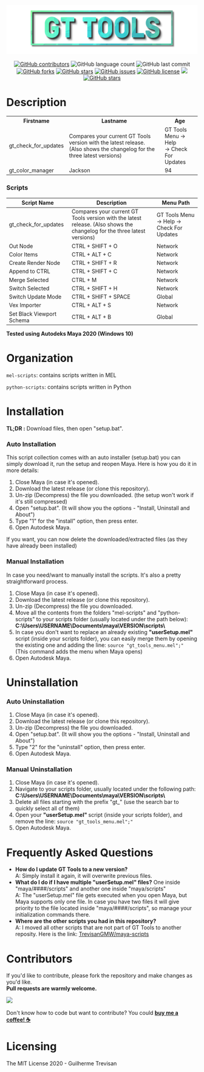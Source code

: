 <!-- GT Tools README.md file -->
<p></p>

<img src="./gt_logo.png">

<p></p>
<p align="center"> 
<a href="https://github.com/TrevisanGMW/gt-tools/graphs/contributors">
<img alt="GitHub contributors" src="https://img.shields.io/github/contributors/TrevisanGMW/gt-tools.svg?style=flat-square" ></a>
<img alt="GitHub language count" src="https://img.shields.io/github/languages/count/TrevisanGMW/gt-tools?style=flat-square">
<img alt="GitHub last commit" src="https://img.shields.io/github/last-commit/TrevisanGMW/gt-tools?style=flat-square">

<a href="https://github.com/TrevisanGMW/gt-tools/network/members">
<img alt="GitHub forks" src="https://img.shields.io/github/forks/TrevisanGMW/gt-tools.svg?style=flat-square" ></a>

<a href="https://github.com/TrevisanGMW/gt-tools/stargazers">
<img alt="GitHub stars" src="https://img.shields.io/github/stars/TrevisanGMW/gt-tools.svg?style=flat-square" ></a>

<a href="https://github.com/TrevisanGMW/gt-tools/issues">
<img alt="GitHub issues" src="https://img.shields.io/github/issues/TrevisanGMW/gt-tools.svg?style=flat-square" ></a>

<a href="https://github.com/TrevisanGMW/gt-tools/blob/master/LICENSE">
<img alt="GitHub license" src="https://img.shields.io/github/license/TrevisanGMW/gt-tools.svg?style=flat-square" ></a>

<a href="https://www.paypal.me/TrevisanGMW"> 
<img src="https://img.shields.io/badge/$-donate-blue.svg?maxAge=2592000&amp;style=flat-square">

<a href="https://www.linkedin.com/in/trevisangmw/">
<img alt="GitHub stars" src="https://img.shields.io/badge/-LinkedIn-black.svg?style=flat-square&logo=linkedin&colorB=555" ></a>

</p>


<h1> Description </h1>


<table style="width:100%">
  <tr>
    <th>Firstname</th>
    <th>Lastname</th>
    <th>Age</th>
  </tr>
  <tr>
    <td>gt_check_for_updates</td>
    <td width="50%">Compares your current GT Tools version with the latest release. (Also shows the changelog for the three latest versions)</td>
    <td>GT Tools Menu -> Help <br>-> Check For Updates </td>
  </tr>
  <tr>
    <td>gt_color_manager</td>
    <td>Jackson</td>
    <td>94</td>
  </tr>
</table>


### Scripts
| Script Name | Description | Menu Path |
| --- | --- | --- |
| gt_check_for_updates | Compares your current GT Tools version with the latest release. (Also shows the changelog for the three latest versions)  | GT Tools Menu -> Help -> Check For Updates  |
| Out Node | CTRL + SHIFT + O  | Network  |
| Color Items | CTRL + ALT + C  | Network  |
| Create Render Node | CTRL + SHIFT + R  | Network  |
| Append to CTRL | CTRL + SHIFT + C  | Network  |
| Merge Selected | CTRL + M  | Network  |
| Switch Selected | CTRL + SHIFT + H  | Network  |
| Switch Update Mode | CTRL + SHIFT + SPACE  | Global  |
| Vex Importer | CTRL + ALT + S  | Network |
| Set Black Viewport Schema | CTRL + ALT + B | Global |

<p><b>Tested using Autodeks Maya 2020 (Windows 10)</b></p>


<h1> Organization </h1>
<p><code>mel-scripts</code>: contains scripts written in MEL</p>
<p><code>python-scripts</code>: contains scripts written in Python</p>

<h1> Installation </h1>

<b>TL;DR :</b> Download files, then open "setup.bat".

<h3>Auto Installation</h3>

This script collection comes with an auto installer (setup.bat) you can simply download it, run the setup and reopen Maya.
Here is how you do it in more details:
<ol>
	<li>Close Maya (in case it's opened).</li>
	<li>Download the latest release (or clone this repository).</li>
	<li>Un-zip (Decompress) the file you downloaded. (the setup won't work if it's still compressed)</li>
	<li>Open "setup.bat". (It will show you the options - "Install, Uninstall and About")</li>
	<li>Type "1" for the "install" option, then press enter.</li>
	<li>Open Autodesk Maya.</li>
</ol>


If you want, you can now delete the downloaded/extracted files (as they have already been installed)

<h3>Manual Installation</h3>

In case you need/want to manually install the scripts. It's also a pretty straightforward process.
<ol>
	<li>Close Maya (in case it's opened).</li>
	<li>Download the latest release (or clone this repository).</li>
	<li>Un-zip (Decompress) the file you downloaded.</li>
	<li>Move all the contents from the folders "mel-scripts" and "python-scripts" to your scripts folder (usually located under the path below):
	<b>C:\Users\USERNAME\Documents\maya\VERSION\scripts\ </b></li>
	<li>In case you don't want to replace an already existing <b>"userSetup.mel" </b> script (inside your scripts folder), you can easily merge them by opening the existing one and adding the line: <code>source "gt_tools_menu.mel";" </code></li>
	(This command adds the menu when Maya opens)
	<li>Open Autodesk Maya. </li>
</ol>

<h1> Uninstallation </h1>

<h3>Auto Uninstallation</h3>

<ol>
	<li>Close Maya (in case it's opened).</li>
	<li>Download the latest release (or clone this repository).</li>
	<li>Un-zip (Decompress) the file you downloaded.</li>
	<li>Open "setup.bat". (It will show you the options - "Install, Uninstall and About")</li>
	<li>Type "2" for the "uninstall" option, then press enter.</li>
	<li>Open Autodesk Maya.</li>
</ol>

<h3>Manual Uninstallation</h3>

<ol>
	<li>Close Maya (in case it's opened).</li>
	<li>Navigate to your scripts folder, usually located under the following path:
	<b>C:\Users\USERNAME\Documents\maya\VERSION\scripts\ </b></li>
	<li>Delete all files starting with the prefix "gt_" (use the search bar to quickly select all of them)</li>
	<li>Open your <b>"userSetup.mel" </b> script (inside your scripts folder), and remove the line: <code>source "gt_tools_menu.mel";" </code></li>
	<li>Open Autodesk Maya. </li>
</ol>

<h1> Frequently Asked Questions </h1>
<ul>
	<li><b>How do I update GT Tools to a new version?</b> <br>A: Simply install it again, it will overwrite previous files.</li>
	<li><b>What do I do if I have multiple "userSetup.mel" files?</b> One inside "maya/####/scripts" and another one inside "maya/scripts"<br>A: The "userSetup.mel" file gets executed when you open Maya, but Maya supports only one file. In case you have two files it will give priority to the file located inside "maya/####/scripts", so manage your initialization commands there.</li>
	<li><b>Where are the other scripts you had in this repository?</b> <br> A: I moved all other scripts that are not part of GT Tools to another reposity. Here is the link: <a href="https://github.com/TrevisanGMW/maya-scripts">TrevisanGMW/maya-scripts</a> </li>
</ul>

<h1> Contributors </h1>
If you'd like to contribute, please fork the repository and make changes as you'd like. <br><b>Pull requests are warmly welcome.</b>
<p></p>
<a href="https://github.com/TrevisanGMW/gt-tools/graphs/contributors">
  <img src="https://contributors-img.web.app/image?repo=TrevisanGMW/gt-tools" />
 
</a>

  Don't know how to code but want to contribute? You could [__buy me a coffee! :coffee:__](https://www.buymeacoffee.com/TrevisanGMW)


<h1> Licensing </h1>
The MIT License 2020 - Guilherme Trevisan






